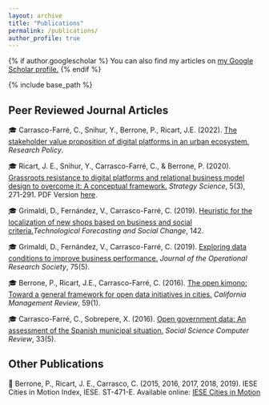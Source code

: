 ```yaml
---
layout: archive
title: "Publications"
permalink: /publications/
author_profile: true
---
```


{% if author.googlescholar %}
  You can also find my articles on <u><a href="{{author.googlescholar}}">my Google Scholar profile</a>.</u>
{% endif %}

{% include base_path %}


<h2>Peer Reviewed Journal Articles</h2>

🎓 Carrasco-Farré, C., Snihur, Y., Berrone, P., Ricart, J.E. (2022). [The stakeholder value proposition of digital platforms in an urban ecosystem.](https://www.sciencedirect.com/science/article/abs/pii/S0048733322000166) <em>Research Policy</em>. 

🎓 Ricart, J. E., Snihur, Y., Carrasco-Farré, C., & Berrone, P. (2020). [Grassroots resistance to digital platforms and relational business model design to overcome it: A conceptual framework.](https://pubsonline.informs.org/doi/abs/10.1287/stsc.2020.0104) <em>Strategy Science</em>, 5(3), 271-291. 
PDF Version [here](https://www.researchgate.net/profile/Yuliya-Snihur/publication/340078087_Grassroots_Resistance_to_Digital_Platforms_and_Relational_Business_Model_Design_to_Overcome_It_A_Conceptual_Framework/links/5e83010ea6fdcca789e20312/Grassroots-Resistance-to-Digital-Platforms-and-Relational-Business-Model-Design-to-Overcome-It-A-Conceptual-Framework.pdf). 

🎓 Grimaldi, D., Fernández, V., Carrasco-Farré, C. (2019). [Heuristic for the localization of new shops based on business and social criteria.](https://www.sciencedirect.com/science/article/abs/pii/S0040162517312271)<em>Technological Forecasting and Social Change</em>, 142. 

🎓 Grimaldi, D., Fernández, V., Carrasco-Farré, C. (2019). [Exploring data conditions to improve business performance.](https://www.tandfonline.com/doi/full/10.1080/01605682.2019.1590136) <em>Journal of the Operational Research Society</em>, 75(5). 

🎓 Berrone, P., Ricart, J.E., Carrasco-Farré, C. (2016). [The open kimono: Toward a general framework for open data initiatives in cities.](https://journals.sagepub.com/doi/abs/10.1177/0008125616683703) <em>California Management Review</em>, 59(1). 

🎓 Carrasco-Farré, C., Sobrepere, X. (2016). [Open government data: An assessment of the Spanish municipal situation.](https://journals.sagepub.com/doi/abs/10.1177/0894439314560678) <em>Social Science Computer Review</em>, 33(5).

<h2>Other Publications</h2>

📕 Berrone, P., Ricart, J. E., Carrasco, C. (2015, 2016, 2017, 2018, 2019). IESE Cities in Motion Index, IESE. ST-471-E. Available online: [IESE Cities in Motion](https://www.iese.edu/faculty-research/cities-in-motion/)
